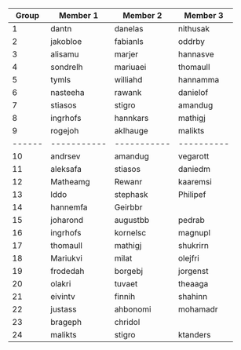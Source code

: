 |Group	| Member 1	| Member 2	| Member 3 |
|------|-----------|-----------|----------|
|1|	dantn	|        danelas|	  nithusak|
|2|	jakobloe|	    fabianls	|  oddrby|
|3|	alisamu	|marjer	|hannasve|
|4|	sondrelh	|mariuaei	|thomaull|
|5|	tymls	|williahd	|hannamma|
|6|	nasteeha	|rawank	|danielof|
|7|	stiasos	|stigro	|amandug|
|8|	ingrhofs	|hannkars	|mathigj|
|9| rogejoh | aklhauge| malikts |
|------|-----------|-----------|----------|
|10|	andrsev	|amandug|	vegarott|
|11|	aleksafa	|stiasos|	daniedm|
|12|	Matheamg|	Rewanr	|kaaremsi|
|13|	lddo	|stephask	|Philipef|
|14|	hannemfa		|Geirbbr||
|15|	joharond	|augustbb	|pedrab|
|16|	ingrhofs	|kornelsc	|magnupl|
|17|	thomaull	|mathigj	|shukrirn|
|18|	Mariukvi	|milat	|olejfri|
|19|	frodedah	|borgebj	|jorgenst|
|20|	olakri	|tuvaet|	theaaga|
|21|	eivintv	|finnih	|shahinn|
|22|	justass	|ahbonomi	|mohamadr|
|23|	brageph	|chridol	| |
|24|	malikts	|stigro|	ktanders|
